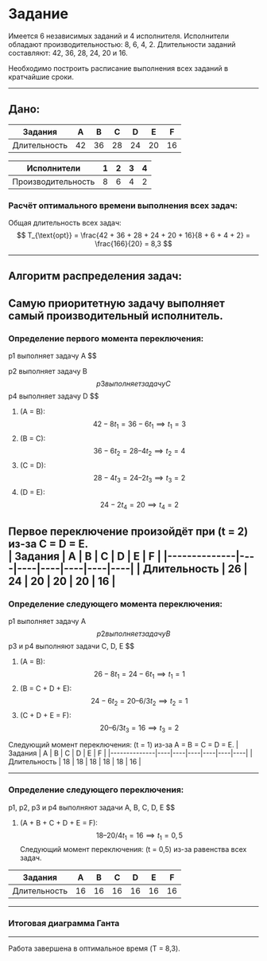 # Задание  
Имеется 6 независимых заданий и 4 исполнителя. Исполнители обладают производительностью: 8, 6, 4, 2. Длительности заданий составляют: 42, 36, 28, 24, 20 и 16.  

Необходимо построить расписание выполнения всех заданий в кратчайшие сроки.  

---

## Дано:  

| Задания      | A  | B  | C  | D  | E  | F  |
|--------------|----|----|----|----|----|----|
| Длительность | 42 | 36 | 28 | 24 | 20 | 16 |

| Исполнители  | 1  | 2  |3  |4  |
|--------------|----|----|----|----|
| Производительность | 8  | 6  | 4  | 2  |

### Расчёт оптимального времени выполнения всех задач:  
Общая длительность всех задач:  
$$
T_{\text{opt}} = \frac{42 + 36 + 28 + 24 + 20 + 16}{8 + 6 + 4 + 2} = \frac{166}{20} = 8,3
$$

---

## Алгоритм распределения задач:  
Самую приоритетную задачу выполняет самый производительный исполнитель.
---

### Определение первого момента переключения:  
p1 выполняет задачу A
$$

p2 выполняет задачу B
$$
p3 выполняет задачу C
$$
p4 выполняет задачу D
$$

1. (A = B):  
$$
42 - 8t_1 = 36 - 6t_1 \implies t_1 = 3
$$
2. (B = C):  
$$
36 - 6t_2 = 28 – 4t_2 \implies t_2 = 4
$$
3. (C = D):  
$$
28 - 4t_3 = 24 – 2t_3 \implies t_3 = 2
$$
4. (D = E):  
$$
24 - 2t_4 = 20 \implies t_4 = 2
$$


Первое переключение произойдёт при (t = 2) из-за  C = D = E.  
| Задания      | A  | B  | C  | D  | E  | F  |
|--------------|----|----|----|----|----|----|
| Длительность | 26 | 24 | 20 | 20 | 20 | 16 |
---

### Определение следующего момента переключения:  
p1 выполняет задачу A
$$
p2 выполняет задачу B
$$
p3 и p4 выполняют задачи C, D, E
$$
1. (A = B):  
$$
26 - 8t_1 = 24 - 6t_1 \implies t_1 = 1
$$
2. (B = C + D + E):  
$$
24 - 6t_2 = 20 – 6/3t_2 \implies t_2 = 1
$$
3. (C + D + E = F):  
$$
20 – 6/3t_3 = 16 \implies t_3 = 2
$$

Следующий момент переключения: (t = 1) из-за A = B = C = D = E. 
| Задания      | A  | B  | C  | D  | E  | F  |
|--------------|----|----|----|----|----|----|
| Длительность | 18 | 18 | 18 | 18 | 18 | 16 |

---

### Определение следующего переключения:  
p1, p2, p3 и p4 выполняют задачи A, B, C, D, E
$$
1. (A + B + C + D + E = F):  
$$
18 – 20/4t_1 = 16 \implies t_1 = 0,5
$$
Следующий момент переключения: (t = 0,5) из-за равенства всех задач. 

| Задания      | A  | B  | C  | D  | E  | F  |
|--------------|----|----|----|----|----|----|
| Длительность | 16 | 16 | 16 | 16 | 16 | 16 |

---

### Итоговая диаграмма Ганта  


---

Работа завершена в оптимальное время (T = 8,3).
